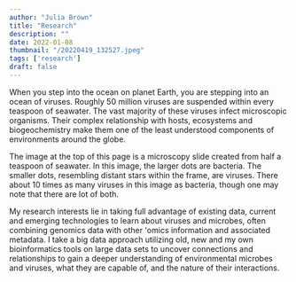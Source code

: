 ```yaml
---
author: "Julia Brown"
title: "Research"
description: ""
date: 2022-01-08
thumbnail: "/20220419_132527.jpeg"
tags: ['research']
draft: false
---
```


When you step into the ocean on planet Earth, you are stepping into an ocean of viruses. Roughly 50 million viruses are suspended within every teaspoon of seawater. The vast majority of these viruses infect microscopic organisms. Their complex relationship with hosts, ecosystems and biogeochemistry make them one of the least understood components of environments around the globe.

The image at the top of this page is a microscopy slide created from half a teaspoon of seawater. In this image, the larger dots are bacteria. The smaller dots, resembling distant stars within the frame, are viruses. There about 10 times as many viruses in this image as bacteria, though one may note that there are lot of both.

My research interests lie in taking full advantage of existing data, current and emerging technologies to learn about viruses and microbes, often combining genomics data with other 'omics information and associated metadata. I take a big data approach utilizing old, new and my own bioinformatics tools on large data sets to uncover connections and relationships to gain a deeper understanding of environmental microbes and viruses, what they are capable of, and the nature of their interactions.

<!---
![Bioinformatics Data Types](/Omics_methods_diagram.png)

Environmental 'omics data is rich with information, particularly if layered together, offering much more contextual information than any one data type on its own.
-->
